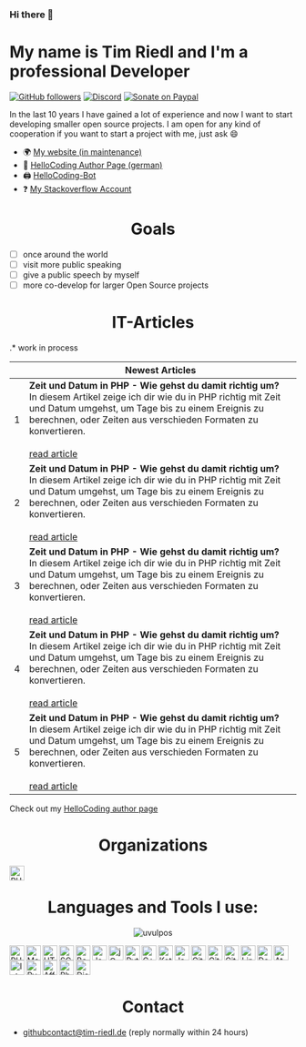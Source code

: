 <!-- <p>&nbsp;<img align="center" src="https://github-readme-stats.vercel.app/api?username=uvulpos&show_icons=true" alt="uvulpos"></p> -->

### Hi there 👋
# My name is Tim Riedl and I'm a professional Developer
[![GitHub followers][githubfollowershield]][githubprofile]
[![Discord][discordshield]][hellocodingdiscordinvite]
[![Sonate on Paypal][donatepaypalshield]][donatepaypal]

In the last 10 years I have gained a lot of experience and now I want to start developing smaller open source projects. I am open for any kind of cooperation if you want to start a project with me, just ask 😄

- 🌍 [My website (in maintenance)][mywebsite]
- 📝 [HelloCoding Author Page (german)](https://hellocoding.de/autor/tim-riedl/)
- 🖨️ [HelloCoding-Bot][hellocodingbotrepo]
- ❓ [My Stackoverflow Account](https://stackoverflow.com/users/14260868/uvulpos)

<div>
  <h1 align="center">Goals</h1>
</div>

- [ ] once around the world
- [ ] visit more public speaking
- [ ] give a public speech by myself
- [ ] more co-develop for larger Open Source projects 

<!-- ## Latest HelloCoding Articles -->

<div>
  <h1 align="center">IT-Articles</h1>
</div>

.* work in process

<!-- HC::start -->
| | Newest Articles |
|-|----------|
|1| **Zeit und Datum in PHP - Wie gehst du damit richtig um?** <br> In diesem Artikel zeige ich dir wie du in PHP richtig mit Zeit und Datum umgehst, um Tage bis zu einem Ereignis zu berechnen, oder Zeiten aus verschieden Formaten zu konvertieren. <br><br> [read article](https://hellocoding.de/blog/coding-language/php/datum-zeit-funktionen) |
|2| **Zeit und Datum in PHP - Wie gehst du damit richtig um?** <br> In diesem Artikel zeige ich dir wie du in PHP richtig mit Zeit und Datum umgehst, um Tage bis zu einem Ereignis zu berechnen, oder Zeiten aus verschieden Formaten zu konvertieren. <br><br> [read article](https://hellocoding.de/blog/coding-language/php/datum-zeit-funktionen) |
|3| **Zeit und Datum in PHP - Wie gehst du damit richtig um?** <br> In diesem Artikel zeige ich dir wie du in PHP richtig mit Zeit und Datum umgehst, um Tage bis zu einem Ereignis zu berechnen, oder Zeiten aus verschieden Formaten zu konvertieren. <br><br> [read article](https://hellocoding.de/blog/coding-language/php/datum-zeit-funktionen) |
|4| **Zeit und Datum in PHP - Wie gehst du damit richtig um?** <br> In diesem Artikel zeige ich dir wie du in PHP richtig mit Zeit und Datum umgehst, um Tage bis zu einem Ereignis zu berechnen, oder Zeiten aus verschieden Formaten zu konvertieren. <br><br> [read article](https://hellocoding.de/blog/coding-language/php/datum-zeit-funktionen) |
|5| **Zeit und Datum in PHP - Wie gehst du damit richtig um?** <br> In diesem Artikel zeige ich dir wie du in PHP richtig mit Zeit und Datum umgehst, um Tage bis zu einem Ereignis zu berechnen, oder Zeiten aus verschieden Formaten zu konvertieren. <br><br> [read article](https://hellocoding.de/blog/coding-language/php/datum-zeit-funktionen) |
<!-- HC::end -->
Check out my [HelloCoding author page](https://hellocoding.de/autor/tim-riedl/archive/)

<div>
  <h1 align="center">Organizations</h1>
</div>

[<img align="left" alt="PHP" height="26px" src="https://avatars0.githubusercontent.com/u/69871402?s=200&v=4" />][hellocodingorganization]
<br>

<div>
  <h1 align="center">Languages and Tools I use:</h1>
</div>

<p align="center"><img src="https://github-readme-stats.vercel.app/api/top-langs/?username=uvulpos&layout=compact" alt="uvulpos"></p>

[<img align="left" alt="PHP" height="26px" src="https://raw.githubusercontent.com/abranhe/programming-languages-logos/master/src/php/php.svg" />][phpweb]
[<img align="left" alt="MariaDB" height="26px" src="https://www.mvps.net/docs/wp-content/uploads/2019/02/MariaDB.png" />][mariadbwebweb]
[<img align="left" alt="HTML" height="26px" src="https://raw.githubusercontent.com/abranhe/programming-languages-logos/master/src/html/html.svg" />][htmlweb]
[<img align="left" alt="SCSS" height="26px" src="https://upload.wikimedia.org/wikipedia/commons/thumb/9/96/Sass_Logo_Color.svg/1280px-Sass_Logo_Color.svg.png" />][scssweb]
[<img align="left" alt="Bootstrap" height="26px" src="https://upload.wikimedia.org/wikipedia/commons/b/b2/Bootstrap_logo.svg" />][bootstrapweb]
[<img align="left" alt="Javascript" height="26px" src="https://raw.githubusercontent.com/abranhe/programming-languages-logos/master/src/javascript/javascript.svg" />][javascriptweb]
[<img align="left" alt="jQuery" height="26px" src="https://upload.wikimedia.org/wikipedia/commons/thumb/f/fd/JQuery-Logo.svg/1280px-JQuery-Logo.svg.png" />][jqueryweb]
[<img align="left" alt="Python" height="26px" src="https://raw.githubusercontent.com/abranhe/programming-languages-logos/master/src/python/python.svg" />][pythonweb]
[<img align="left" alt="C++" height="26px" src="https://raw.githubusercontent.com/abranhe/programming-languages-logos/master/src/cpp/cpp.svg" />][cppweb]
[<img align="left" alt="Kotlin" height="26px" src="https://raw.githubusercontent.com/abranhe/programming-languages-logos/master/src/kotlin/kotlin.svg" />][kotlinweb]
[<img align="left" alt="Java" height="26px" src="https://raw.githubusercontent.com/abranhe/programming-languages-logos/master/src/java/java.svg" />][javaweb]
[<img align="left" alt="Git" height="26px" src="https://upload.wikimedia.org/wikipedia/commons/e/e0/Git-logo.svg" />][gitweb]
[<img align="left" alt="GitHub" height="26px" src="https://upload.wikimedia.org/wikipedia/commons/9/91/Octicons-mark-github.svg" />][githubweb]
[<img align="left" alt="Gitea" height="26px" src="https://docs.gitea.io/images/gitea.png" />][giteaweb]
[<img align="left" alt="Linux" height="26px" src="https://cdn.worldvectorlogo.com/logos/linux-tux.svg" />][linuxweb]
[<img align="left" alt="Docker" height="26px" src="https://www.docker.com/sites/default/files/d8/2019-07/Moby-logo.png" />][dockerweb]
[<img align="left" alt="Atom" height="26px" src="https://seeklogo.com/images/A/atom-logo-19BD90FF87-seeklogo.com.png" />][atomweb]
[<img align="left" alt="Intelij" height="26px" src="https://upload.wikimedia.org/wikipedia/commons/thumb/d/d5/IntelliJ_IDEA_Logo.svg/2000px-IntelliJ_IDEA_Logo.svg.png" />][intelijweb]
[<img align="left" alt="PyCharm" height="26px" src="https://upload.wikimedia.org/wikipedia/commons/thumb/a/a1/PyCharm_Logo.svg/1024px-PyCharm_Logo.svg.png" />][pycharmweb]
[<img align="left" alt="Affinity" height="26px" src="https://upload.wikimedia.org/wikipedia/en/thumb/f/fb/Affinity_Photo_logo_new.png/220px-Affinity_Photo_logo_new.png" />][affinityweb]
[<img align="left" alt="Photoshop" height="26px" src="https://upload.wikimedia.org/wikipedia/commons/thumb/a/af/Adobe_Photoshop_CC_icon.svg/1024px-Adobe_Photoshop_CC_icon.svg.png" />][photoshopweb]
[<img alt="Discord" height="26px" src="https://discord.com/assets/f8389ca1a741a115313bede9ac02e2c0.svg" />][discordweb]
  
<div>
  <h1 align="center">Contact</h1>
</div>

- [githubcontact@tim-riedl.de](mailto:githubcontact%40tim-riedl.de?subject=%5B%20Github%20%5D&body=hi%20tim%2C) (reply normally within 24 hours)

<!-- eigene Links -->
[mywebsite]: https://timriedl.com
[githubprofile]: https://github.com/uvulpos/
[githubgistweb]: https://gist.github.com/uvulpos
[hellocodingbotrepo]: https://github.com/hellocodingDE/hellocoding-bot
[hellocodingorganization]: https://github.com/hellocodingDE
[hellocodingdiscordinvite]: https://discord.gg/c3ryK7e
[donatepaypal]: https://www.paypal.me/uvulpos

<!-- shields.io/ -->
[githubfollowershield]: https://img.shields.io/github/followers/uvulpos?label=GitHub%20Follower&logo=GitHub&logoColor=%23ffffff&style=flat-square
[discordshield]: https://img.shields.io/discord/530141674463035402?label=HelloCoding%20Discord&logo=Discord&logoColor=%23ffffff&style=flat-square
[donatepaypalshield]: https://img.shields.io/static/v1?label=donate%20pizza%20and%20coffee%20over&message=paypal&style=flat-square&logo=paypal&color=lightgrey

<!-- other links -->
[phpweb]: https://www.php.net/ 
[mariadbwebweb]: https://mariadb.org/
[htmlweb]: https://www.w3.org/html/
[scssweb]: https://sass-lang.com/
[bootstrapweb]: https://getbootstrap.com/
[javascriptweb]: https://developer.mozilla.org/en-US/docs/Web/JavaScript
[jqueryweb]: https://jquery.com/
[pythonweb]: https://www.python.org/
[cppweb]: https://www.cplusplus.com/
[kotlinweb]: https://kotlinlang.org/
[javaweb]: https://www.java.com/
[gitweb]: https://git-scm.com/
[githubweb]: https://github.com/
[giteaweb]: https://gitea.io/en-us/
[linuxweb]: https://github.com/torvalds/linux
[dockerweb]: https://www.docker.com/
[atomweb]: https://atom.io/ 
[intelijweb]: https://www.jetbrains.com/
[pycharmweb]: https://www.jetbrains.com/
[affinityweb]: https://affinity.serif.com/en-gb/photo/
[photoshopweb]: https://www.adobe.com/products/photoshop.html
[discordweb]: https://discord.com/
